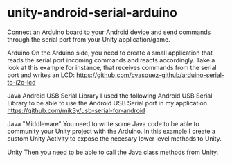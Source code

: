 # unity-android-serial-arduino
Connect an Arduino board to your Android device and send commands through the serial port from your Unity application/game.


Arduino
On the Arduino side, you need to create a small application that reads the serial port incoming commands and reacts accordingly.
Take a look at this example for instance, that receives commands from the serial port and writes an LCD: https://github.com/cvasquez-github/arduino-serial-to-i2c-lcd

Java Android USB Serial Library
I used the following Android USB Serial Library to be able to use the Android USB Serial port in my application.
https://github.com/mik3y/usb-serial-for-android

Java "Middleware"
You need to write some Java code to be able to community your Unity project with the Arduino.
In this example I create a custom Unity Activity to expose the necesary lower level methods to Unity.


Unity
Then you need to be able to call the Java class methods from Unity.


